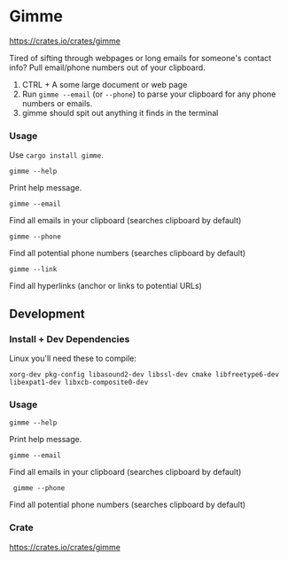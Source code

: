 # Gimme
https://crates.io/crates/gimme

Tired of sifting through webpages or long emails for someone's contact info? Pull email/phone numbers out of your clipboard.

1. CTRL + A some large document or web page
1. Run `gimme --email` (or `--phone`) to parse your clipboard for any phone numbers or emails.
1. gimme should spit out anything it finds in the terminal

### Usage
Use `cargo install gimme`.

`gimme --help`

Print help message.

`gimme --email`

Find all emails in your clipboard (searches clipboard by default)

`gimme --phone`

Find all potential phone numbers (searches clipboard by default) 

`gimme --link`

Find all hyperlinks (anchor or links to potential URLs)

## Development
### Install + Dev Dependencies
Linux you'll need these to compile:

```xorg-dev pkg-config libasound2-dev libssl-dev cmake libfreetype6-dev libexpat1-dev libxcb-composite0-dev```

### Usage
`gimme --help`

Print help message.

`gimme --email`

Find all emails in your clipboard (searches clipboard by default)

` gimme --phone`

Find all potential phone numbers (searches clipboard by default) 

### Crate
https://crates.io/crates/gimme

